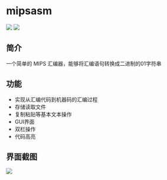# mipsasm
![](https://img.shields.io/badge/qt-5.10.1-brightgreen.svg) ![](https://img.shields.io/badge/macOS-10.13.4-blue.svg)

## 简介
一个简单的 MIPS 汇编器，能够将汇编语句转换成二进制的01字符串

## 功能

- 实现从汇编代码到机器码的汇编过程
- 存储读取文件
- 复制粘贴等基本文本操作
- GUI界面
- 双栏操作
- 代码高亮

## 界面截图

![](https://i.loli.net/2018/04/27/5ae32b64d8cfc.png)
